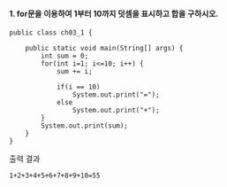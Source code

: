 #### 1. for문을 이용하여 1부터 10까지 덧셈을 표시하고 합을 구하시오.

```
public class ch03_1 {

	public static void main(String[] args) {
		int sum = 0;
		for(int i=1; i<=10; i++) {
			sum += i;
			
			if(i == 10)
				System.out.print("=");
			else
				System.out.print("+");
		}
		System.out.print(sum);
	}
}
```
출력 결과
```
1+2+3+4+5+6+7+8+9+10=55
```

